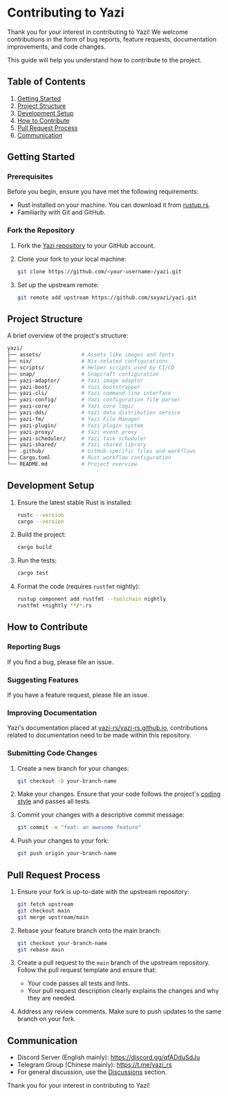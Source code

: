 # Contributing to Yazi

Thank you for your interest in contributing to Yazi! We welcome contributions in the form of bug reports, feature requests, documentation improvements, and code changes.

This guide will help you understand how to contribute to the project.

## Table of Contents

1. [Getting Started](#getting-started)
2. [Project Structure](#project-structure)
3. [Development Setup](#development-setup)
4. [How to Contribute](#how-to-contribute)
5. [Pull Request Process](#pull-request-process)
6. [Communication](#communication)

## Getting Started

### Prerequisites

Before you begin, ensure you have met the following requirements:

- Rust installed on your machine. You can download it from [rustup.rs](https://rustup.rs).
- Familiarity with Git and GitHub.

### Fork the Repository

1. Fork the [Yazi repository](https://github.com/sxyazi/yazi) to your GitHub account.
2. Clone your fork to your local machine:

   ```sh
   git clone https://github.com/<your-username>/yazi.git
   ```

3. Set up the upstream remote:
   ```sh
   git remote add upstream https://github.com/sxyazi/yazi.git
   ```

## Project Structure

A brief overview of the project's structure:

```bash
yazi/
├── assets/             # Assets like images and fonts
├── nix/                # Nix-related configurations
├── scripts/            # Helper scripts used by CI/CD
├── snap/               # Snapcraft configuration
├── yazi-adaptor/       # Yazi image adaptor
├── yazi-boot/          # Yazi bootstrapper
├── yazi-cli/           # Yazi command-line interface
├── yazi-config/        # Yazi configuration file parser
├── yazi-core/          # Yazi core logic
├── yazi-dds/           # Yazi data distribution service
├── yazi-fm/            # Yazi File Manager
├── yazi-plugin/        # Yazi plugin system
├── yazi-proxy/         # Yazi event proxy
├── yazi-scheduler/     # Yazi task scheduler
├── yazi-shared/        # Yazi shared library
├── .github/            # GitHub-specific files and workflows
├── Cargo.toml          # Rust workflow configuration
└── README.md           # Project overview
```

## Development Setup

1. Ensure the latest stable Rust is installed:

   ```sh
   rustc --version
   cargo --version
   ```

2. Build the project:

   ```sh
   cargo build
   ```

3. Run the tests:

   ```sh
   cargo test
   ```

4. Format the code (requires `rustfmt` nightly):
   ```sh
   rustup component add rustfmt --toolchain nightly
   rustfmt +nightly **/*.rs
   ```

## How to Contribute

### Reporting Bugs

If you find a bug, please file an issue.

### Suggesting Features

If you have a feature request, please file an issue.

### Improving Documentation

Yazi's documentation placed at [yazi-rs/yazi-rs.github.io](https://github.com/yazi-rs/yazi-rs.github.io), contributions related to documentation need to be made within this repository.

### Submitting Code Changes

1. Create a new branch for your changes:

   ```sh
   git checkout -b your-branch-name
   ```

2. Make your changes. Ensure that your code follows the project's [coding style](https://github.com/sxyazi/yazi/blob/main/rustfmt.toml) and passes all tests.
3. Commit your changes with a descriptive commit message:

   ```sh
   git commit -m "feat: an awesome feature"
   ```

4. Push your changes to your fork:
   ```sh
   git push origin your-branch-name
   ```

## Pull Request Process

1. Ensure your fork is up-to-date with the upstream repository:

   ```sh
   git fetch upstream
   git checkout main
   git merge upstream/main
   ```

2. Rebase your feature branch onto the main branch:

   ```sh
   git checkout your-branch-name
   git rebase main
   ```

3. Create a pull request to the `main` branch of the upstream repository. Follow the pull request template and ensure that:
   - Your code passes all tests and lints.
   - Your pull request description clearly explains the changes and why they are needed.
4. Address any review comments. Make sure to push updates to the same branch on your fork.

## Communication

- Discord Server (English mainly): https://discord.gg/qfADduSdJu
- Telegram Group (Chinese mainly): https://t.me/yazi_rs
- For general discussion, use the [Discussions](https://github.com/sxyazi/yazi/discussions) section.

Thank you for your interest in contributing to Yazi!
